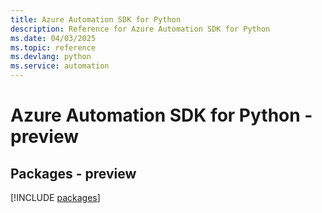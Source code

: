 ```yaml
---
title: Azure Automation SDK for Python
description: Reference for Azure Automation SDK for Python
ms.date: 04/03/2025
ms.topic: reference
ms.devlang: python
ms.service: automation
---
```

# Azure Automation SDK for Python - preview
## Packages - preview
[!INCLUDE [packages](automation-index.md)]